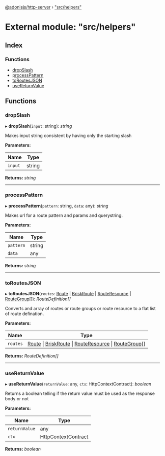 [@adonisjs/http-server](../README.md) › ["src/helpers"](_src_helpers_.md)

# External module: "src/helpers"

## Index

### Functions

* [dropSlash](_src_helpers_.md#dropslash)
* [processPattern](_src_helpers_.md#processpattern)
* [toRoutesJSON](_src_helpers_.md#toroutesjson)
* [useReturnValue](_src_helpers_.md#usereturnvalue)

## Functions

###  dropSlash

▸ **dropSlash**(`input`: string): *string*

Makes input string consistent by having only the starting
slash

**Parameters:**

Name | Type |
------ | ------ |
`input` | string |

**Returns:** *string*

___

###  processPattern

▸ **processPattern**(`pattern`: string, `data`: any): *string*

Makes url for a route pattern and params and querystring.

**Parameters:**

Name | Type |
------ | ------ |
`pattern` | string |
`data` | any |

**Returns:** *string*

___

###  toRoutesJSON

▸ **toRoutesJSON**(`routes`: [Route](../classes/_src_router_route_.route.md) | [BriskRoute](../classes/_src_router_briskroute_.briskroute.md) | [RouteResource](../classes/_src_router_resource_.routeresource.md) | [RouteGroup](../classes/_src_router_group_.routegroup.md)[]): *RouteDefinition[]*

Converts and array of routes or route groups or route resource to a flat
list of route defination.

**Parameters:**

Name | Type |
------ | ------ |
`routes` | [Route](../classes/_src_router_route_.route.md) &#124; [BriskRoute](../classes/_src_router_briskroute_.briskroute.md) &#124; [RouteResource](../classes/_src_router_resource_.routeresource.md) &#124; [RouteGroup](../classes/_src_router_group_.routegroup.md)[] |

**Returns:** *RouteDefinition[]*

___

###  useReturnValue

▸ **useReturnValue**(`returnValue`: any, `ctx`: HttpContextContract): *boolean*

Returns a boolean telling if the return value must be used as
the response body or not

**Parameters:**

Name | Type |
------ | ------ |
`returnValue` | any |
`ctx` | HttpContextContract |

**Returns:** *boolean*
